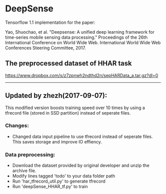 # DeepSense
Tensorflow 1.1 implementation for the paper:

Yao, Shuochao, et al. "Deepsense: A unified deep learning framework for time-series mobile sensing data processing." Proceedings of the 26th International Conference on World Wide Web. International World Wide Web Conferences Steering Committee, 2017.
	
## The preprocessed dataset of HHAR task
https://www.dropbox.com/s/z7zpnwh2ndthd2n/sepHARData_a.tar.gz?dl=0

------

## Updated by zhezh(2017-09-07):

This modified version boosts training speed over 10 times by using a tfrecord file (stored in SSD partition) instead of seperate files.

### Changes:
- Changed data input pipeline to use tfrecord instead of seperate files. This saves storage and improve IO effiency.

### Data preprocessing:
- Download the dataset provided by original developer and unzip the archive file.
- Modify lines tagged 'todo' to your data folder path
- Run 'har_tfrecord_util.py' to generate tfrecord
- Run 'deepSense_HHAR_tf.py' to train

